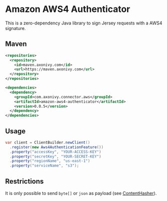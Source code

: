 # Amazon AWS4 Authenticator

This is a zero-dependency Java library to sign Jersey requests with a AWS4 signature.

## Maven

```xml
<repositories>
  <repository>
    <id>maven.axonivy.com</id>
    <url>https://maven.axonivy.com</url>
  </repository>
</repositories>

<dependencies>
  <dependency>
    <groupId>com.axonivy.connector.aws</groupId>
    <artifactId>amazon-aws4-authenticator</artifactId>
    <version>0.0.5</version>
  </dependency>
</dependencies>
```

## Usage

```java
var client = ClientBuilder.newClient()
  .register(new Aws4AuthenticationFeature())  
  .property("accessKey", "YOUR-ACCESS-KEY")
  .property("secretKey", "YOUR-SECRET-KEY")
  .property("regionName", "us-east-1")
  .property("serviceName", "s3");
```

## Restrictions

It is only possible to send `byte[]` or `json` as payload (see [ContentHasher](src/main/java/com/axonivy/connector/aws/authentication/ContentHasher.java)).

